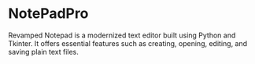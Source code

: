 # NotePadPro
Revamped Notepad is a modernized text editor built using Python and Tkinter. It offers essential features such as creating, opening, editing, and saving plain text files.
